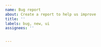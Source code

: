 ```yaml
---
name: Bug report
about: Create a report to help us improve
title: ''
labels: bug, new, ui
assignees: ''


---
```

